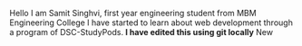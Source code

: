 
Hello I am Samit Singhvi, first year engineering student from MBM Engineering College
I have started to learn about web development through a program of DSC-StudyPods. 
**I have edited this using git locally**
New
